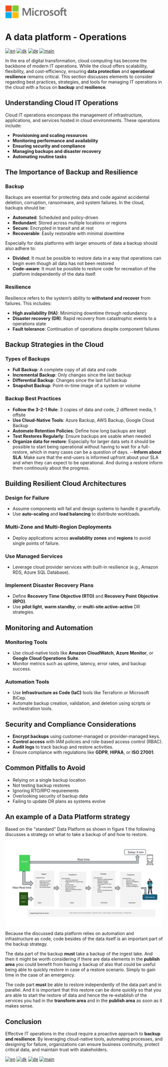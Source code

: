 ![microsoft](../images/microsoft.png)

# A data platform - Operations

[![en](https://img.shields.io/badge/lang-en-blue.svg)](Operations.md)
[![dk](https://img.shields.io/badge/lang-da-red.svg)](Operations-da.md)
[![de](https://img.shields.io/badge/lang-de-yellow.svg)](Operations-de.md)
[![main](https://img.shields.io/badge/main-document-green.svg)](../README.md)

In the era of digital transformation, cloud computing has become the backbone of modern IT operations. While the cloud offers scalability, flexibility, and cost-efficiency, ensuring **data protection** and **operational resilience** remains critical. This section discusses elements to consider regarding best practices, strategies, and tools for managing IT operations in the cloud with a focus on **backup** and **resilience**.

## Understanding Cloud IT Operations

Cloud IT operations encompass the management of infrastructure, applications, and services hosted in cloud environments. These operations include:

- **Provisioning and scaling resources**
- **Monitoring performance and availability**
- **Ensuring security and compliance**
- **Managing backups and disaster recovery**
- **Automating routine tasks**

## The Importance of Backup and Resilience

### Backup

Backups are essential for protecting data and code against accidental deletion, corruption, ransomware, and system failures. In the cloud, backups should be:

- **Automated**: Scheduled and policy-driven
- **Redundant**: Stored across multiple locations or regions
- **Secure**: Encrypted in transit and at rest
- **Recoverable**: Easily restorable with minimal downtime

Especially for data platforms with larger amounts of data a backup should also adhere to:

- **Divided**: It must be possible to restore data in a way that operations can begin even though all data has not been restored
- **Code-aware**: It must be possible to restore code for recreation of the platform independently of the data itself.

### Resilience

Resilience refers to the system’s ability to **withstand and recover** from failures. This includes:

- **High availability (HA)**: Minimizing downtime through redundancy
- **Disaster recovery (DR)**: Rapid recovery from catastrophic events to a operations state
- **Fault tolerance**: Continuation of operations despite component failures

## Backup Strategies in the Cloud

### Types of Backups

- **Full Backup**: A complete copy of all data and code
- **Incremental Backup**: Only changes since the last backup
- **Differential Backup**: Changes since the last full backup
- **Snapshot Backup**: Point-in-time image of a system or volume

### Backup Best Practices

- **Follow the 3-2-1 Rule**: 3 copies of data and code, 2 different media, 1 offsite
- **Use Cloud-Native Tools**: Azure Backup, AWS Backup, Google Cloud Backup
- **Automate Retention Policies**: Define how long backups are kept
- **Test Restores Regularly**: Ensure backups are usable when needed
- **Organize data for restore**: Especially for larger data sets it should be possible to start being operational without having to wait for a full-restore, which in many
                                 cases can be a question of days.
--**Inform about SLA**: Make sure that the end-users is informed upfront about your SLA and when they can expect to be operational. And during a restore inform them continously about
                        the progress.

## Building Resilient Cloud Architectures

### Design for Failure

- Assume components will fail and design systems to handle it gracefully.
- Use **auto-scaling** and **load balancing** to distribute workloads.

### Multi-Zone and Multi-Region Deployments

- Deploy applications across **availability zones** and **regions** to avoid single points of failure.

### Use Managed Services

- Leverage cloud provider services with built-in resilience (e.g., Amazon RDS, Azure SQL Database).

### Implement Disaster Recovery Plans

- Define **Recovery Time Objective (RTO)** and **Recovery Point Objective (RPO)**.
- Use **pilot light**, **warm standby**, or **multi-site active-active** DR strategies.

## Monitoring and Automation

### Monitoring Tools

- Use cloud-native tools like **Amazon CloudWatch**, **Azure Monitor**, or **Google Cloud Operations Suite**.
- Monitor metrics such as uptime, latency, error rates, and backup success.

### Automation Tools

- Use **Infrastructure as Code (IaC)** tools like Terraform or Microsoft BiCep.
- Automate backup creation, validation, and deletion using scripts or orchestration tools.

## Security and Compliance Considerations

- **Encrypt backups** using customer-managed or provider-managed keys.
- **Control access** with IAM policies and role-based access control (RBAC).
- **Audit logs** to track backup and restore activities.
- Ensure compliance with regulations like **GDPR**, **HIPAA**, or **ISO 27001**.

## Common Pitfalls to Avoid

- Relying on a single backup location
- Not testing backup restores
- Ignoring RTO/RPO requirements
- Overlooking security of backup data
- Failing to update DR plans as systems evolve

## An example of a Data Platform strategy

Based on the "standard" Data Platform as shown in figure 1 the following discusses a strategy on what to take a backup of and how to restore.
![figure 5](../images/english/Slide5.JPG)

Because the discussed data platform relies on automation and infrastructure as code, code besides of the data itself is an important part of the backup strategy.

The data part of the backup **must** take a backup of the ingest lake. And then it might be worth considering if there are data elements in the **publish area** you
could benefit from having a backup of also that could be useful being able to quickly restore in case of a restore scenario. Simply to gain time in the case of an emergency.

The code part **must** be able to restore independently of the data part and in parallel. And it is important that this restore can be done quickly so that you are able to start the restore 
of data and hence the re-establish of the services you had in the **transform area** and in the **publish area** as soon as it makes sense.

## Conclusion

Effective IT operations in the cloud require a proactive approach to **backup and resilience**. By leveraging cloud-native tools, automating processes, and designing for failure,
organizations can ensure business continuity, protect critical data, and maintain trust with stakeholders.

[![en](https://img.shields.io/badge/lang-en-blue.svg)](Operations.md)
[![dk](https://img.shields.io/badge/lang-da-red.svg)](Operations-da.md)
[![de](https://img.shields.io/badge/lang-de-yellow.svg)](Operations-de.md)
[![main](https://img.shields.io/badge/main-document-green.svg)](../README.md)
